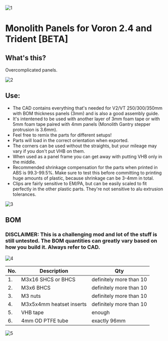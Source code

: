 ![1](Images/distant_view.png)

# Monolith Panels for Voron 2.4 and Trident [BETA]
 
## What's this?
Overcomplicated panels.

![2](Images/upside_down.png)

## Use: 
- The CAD contains everything that's needed for V2/VT 250/300/350mm with BOM thickness panels (3mm) and is also a good assembly guide.
- It's intentened to be used with another layer of 3mm foam tape or with 5mm foam tape paired with 4mm panels (Monolith Gantry stepper protrusion is 3.6mm).
- Feel free to remix the parts for different setups!
- Parts will load in the correct orientation when exported.
- The corners can be used without the straights, but your mileage may vary if you don't put VHB on them.
- When used as a panel frame you can get away with putting VHB only in the middle.
- Recommended shrinkage compensation for the parts when printed in ABS is 99.3-99.5%. Make sure to test this before committing to printing huge amounts of plastic, because shrinkage can be 3-4mm in total.
- Clips are fairly sensitive to EM/PA, but can be easily scaled to fit perfectly in the other plastic parts. They're not sensitive to alu extrusion tolerances.

![3](Images/inside.png)

## BOM
### DISCLAIMER: This is a challenging mod and lot of the stuff is still untested. The BOM quantities can greatly vary based on how you build it. Always refer to CAD.

![4](Images/spread_out.png)

|No.|Description|Qty|
|---|---|---|
|1.|M3x16 SHCS or BHCS|definitely more than 10|
|2.|M3x6 BHCS|definitely more than 10|
|3.|M3 nuts|definitely more than 10|
|4.|M3x5x4mm heatset inserts|definitely more than 10|
|5.|VHB tape|enough|
|6.|4mm OD PTFE tube|exactly 96mm|

![5](Images/corner_closeup.png)